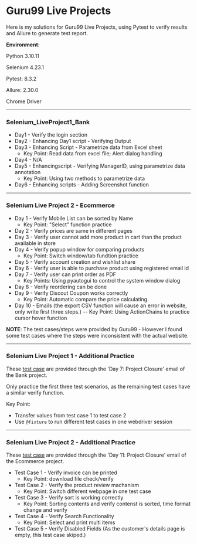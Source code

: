 # Guru99 Live Projects
Here is my solutions for Guru99 Live Projects, using Pytest to verify results and Allure to generate test report.

**Environment**:

Python 3.10.11

Selenium 4.23.1

Pytest: 8.3.2

Allure: 2.30.0

Chrome Driver

----

###  Selenium_LiveProject1_Bank

- Day1 - Verify the login section
- Day2 - Enhancing Day1 script - Verifying Output
- Day3 - Enhancing Script - Parametrize data from Excel sheet
    - Key Point: Read data from excel file; Alert dialog handling
- Day4 - N/A
- Day5 - Enhancingscript - Verifying ManagerID, using parametrize data annotation
    - Key Point: Using two methods to parametrize data
- Day6 - Enhancing scripts - Adding Screenshot function

----

### Selenium Live Project 2 - Ecommerce
- Day 1 - Verify Mobile List can be sorted by Name
    - Key Point: "Select" function practice
- Day 2 - Verify prices are same in different pages
- Day 3 - Verify user cannot add more product in cart than the product available in store
- Day 4 - Verify popup window for comparing products
    - Key Point: Switch window/tab fundtion practice
- Day 5 - Verify account creation and wishlist share
- Day 6 - Verify user is able to purchase product using registered email id
- Day 7 - Verify user can print order as PDF 
    - Key Points: Using pyautogui to control the system window dialog
- Day 8 - Verify reordering can be done
- Day 9 - Verify Discout Coupon works correctly
    - Key Point: Automatic compare the price calculating.
- Day 10 - Emails (the export CSV function will cause an error in website, only write first three steps.)
    -- Key Point: Using ActionChains to practice cursor hover function

**NOTE**: The test cases/steps were provided by Guru99 - However I found some test cases where the steps were inconsistent with the actual website.

----

### Selenium Live Project 1 - Additional Practice
These [test case](https://clicks.aweber.com/y/ct/?l=K7I4nn&m=lPM79guQLUQLjy9&b=bQTsfzG3NlQJenF9yI2qIA) are provided through the 'Day 7: Project Closure' email of the Bank project.

Only practice the first three test scenarios, as the remaining test cases have a similar verify function.

Key Point:
- Transfer values from test case 1 to test case 2
- Use `@fixture` to run different test cases in one webdriver session

----

### Selenium Live Project 2 - Additional Practice
These [test case](https://clicks.aweber.com/y/ct/?l=6tm0&m=mjhACQKp7WFEjy9&b=x4nmnAI.0mGyaQdbD6sfGg) are provided through the 'Day 11: Project Closure' email of the Ecommerce project. 

- Test Case 1 - Verify invoice can be printed
    - Key Point: download file check/verify
- Test Case 2 - Verify the product review machanism
    - Key Point: Switch different webpage in one test case
- Test Case 3 - Verify sort is working correctly
    - Key Point: Sorting contents and verify contenst is sorted, time format change and verify
- Test Case 4 - Verify Search Functionality
    - Key Point: Select and print multi items
- Test Case 5 - Verify Disabled Fields (As the customer's details page is empty, this test case skiped.)